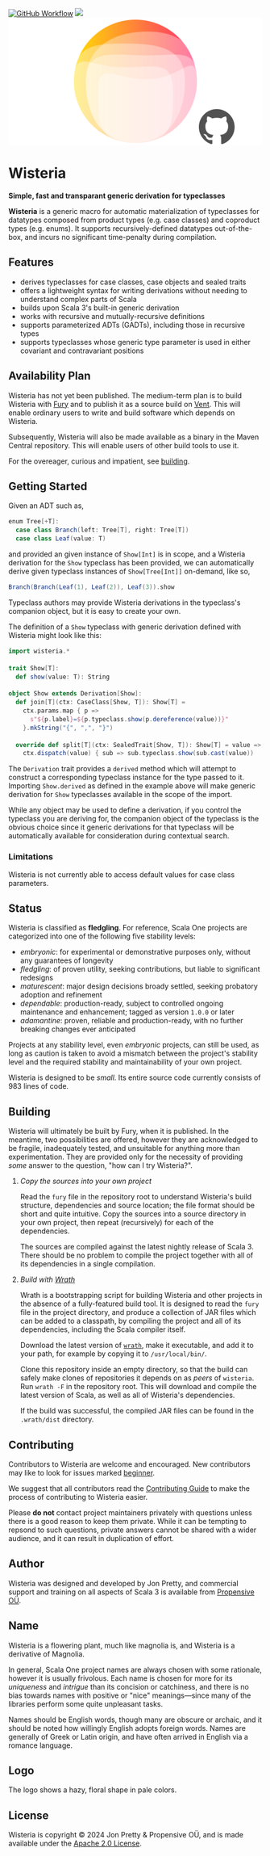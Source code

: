 [<img alt="GitHub Workflow" src="https://img.shields.io/github/actions/workflow/status/propensive/wisteria/main.yml?style=for-the-badge" height="24">](https://github.com/propensive/wisteria/actions)
[<img src="https://img.shields.io/discord/633198088311537684?color=8899f7&label=DISCORD&style=for-the-badge" height="24">](https://discord.gg/7b6mpF6Qcf)
<img src="/doc/images/github.png" valign="middle">

# Wisteria

__Simple, fast and transparant generic derivation for typeclasses__

__Wisteria__ is a generic macro for automatic materialization of typeclasses for datatypes composed from product
types (e.g. case classes) and coproduct types (e.g. enums). It supports recursively-defined datatypes
out-of-the-box, and incurs no significant time-penalty during compilation.

## Features

 - derives typeclasses for case classes, case objects and sealed traits
 - offers a lightweight syntax for writing derivations without needing to understand complex parts of Scala
 - builds upon Scala 3's built-in generic derivation
 - works with recursive and mutually-recursive definitions
 - supports parameterized ADTs (GADTs), including those in recursive types
 - supports typeclasses whose generic type parameter is used in either covariant and contravariant positions


## Availability Plan

Wisteria has not yet been published. The medium-term plan is to build Wisteria
with [Fury](/propensive/fury) and to publish it as a source build on
[Vent](/propensive/vent). This will enable ordinary users to write and build
software which depends on Wisteria.

Subsequently, Wisteria will also be made available as a binary in the Maven
Central repository. This will enable users of other build tools to use it.

For the overeager, curious and impatient, see [building](#building).

## Getting Started

Given an ADT such as,
```scala
enum Tree[+T]:
  case class Branch(left: Tree[T], right: Tree[T])
  case class Leaf(value: T)
```
and provided an given instance of `Show[Int]` is in scope, and a Wisteria derivation for the `Show` typeclass
has been provided, we can automatically derive given typeclass instances of `Show[Tree[Int]]` on-demand, like
so,
```scala
Branch(Branch(Leaf(1), Leaf(2)), Leaf(3)).show
```
Typeclass authors may provide Wisteria derivations in the typeclass's companion object, but it is easy to create
your own.

The definition of a `Show` typeclass with generic derivation defined with Wisteria might look like this:
```scala
import wisteria.*

trait Show[T]:
  def show(value: T): String

object Show extends Derivation[Show]:
  def join[T](ctx: CaseClass[Show, T]): Show[T] =
    ctx.params.map { p =>
      s"${p.label}=${p.typeclass.show(p.dereference(value))}"
    }.mkString("{", ",", "}")

  override def split[T](ctx: SealedTrait[Show, T]): Show[T] = value =>
    ctx.dispatch(value) { sub => sub.typeclass.show(sub.cast(value))
```

The `Derivation` trait provides a `derived` method which will attempt to construct a corresponding typeclass
instance for the type passed to it. Importing `Show.derived` as defined in the example above will make generic
derivation for `Show` typeclasses available in the scope of the import.

While any object may be used to define a derivation, if you control the typeclass you are deriving for, the
companion object of the typeclass is the obvious choice since it generic derivations for that typeclass will
be automatically available for consideration during contextual search.

### Limitations

Wisteria is not currently able to access default values for case class parameters.




## Status

Wisteria is classified as __fledgling__. For reference, Scala One projects are
categorized into one of the following five stability levels:

- _embryonic_: for experimental or demonstrative purposes only, without any guarantees of longevity
- _fledgling_: of proven utility, seeking contributions, but liable to significant redesigns
- _maturescent_: major design decisions broady settled, seeking probatory adoption and refinement
- _dependable_: production-ready, subject to controlled ongoing maintenance and enhancement; tagged as version `1.0.0` or later
- _adamantine_: proven, reliable and production-ready, with no further breaking changes ever anticipated

Projects at any stability level, even _embryonic_ projects, can still be used,
as long as caution is taken to avoid a mismatch between the project's stability
level and the required stability and maintainability of your own project.

Wisteria is designed to be _small_. Its entire source code currently consists
of 983 lines of code.

## Building

Wisteria will ultimately be built by Fury, when it is published. In the
meantime, two possibilities are offered, however they are acknowledged to be
fragile, inadequately tested, and unsuitable for anything more than
experimentation. They are provided only for the necessity of providing _some_
answer to the question, "how can I try Wisteria?".

1. *Copy the sources into your own project*
   
   Read the `fury` file in the repository root to understand Wisteria's build
   structure, dependencies and source location; the file format should be short
   and quite intuitive. Copy the sources into a source directory in your own
   project, then repeat (recursively) for each of the dependencies.

   The sources are compiled against the latest nightly release of Scala 3.
   There should be no problem to compile the project together with all of its
   dependencies in a single compilation.

2. *Build with [Wrath](https://github.com/propensive/wrath/)*

   Wrath is a bootstrapping script for building Wisteria and other projects in
   the absence of a fully-featured build tool. It is designed to read the `fury`
   file in the project directory, and produce a collection of JAR files which can
   be added to a classpath, by compiling the project and all of its dependencies,
   including the Scala compiler itself.
   
   Download the latest version of
   [`wrath`](https://github.com/propensive/wrath/releases/latest), make it
   executable, and add it to your path, for example by copying it to
   `/usr/local/bin/`.

   Clone this repository inside an empty directory, so that the build can
   safely make clones of repositories it depends on as _peers_ of `wisteria`.
   Run `wrath -F` in the repository root. This will download and compile the
   latest version of Scala, as well as all of Wisteria's dependencies.

   If the build was successful, the compiled JAR files can be found in the
   `.wrath/dist` directory.

## Contributing

Contributors to Wisteria are welcome and encouraged. New contributors may like
to look for issues marked
[beginner](https://github.com/propensive/wisteria/labels/beginner).

We suggest that all contributors read the [Contributing
Guide](/contributing.md) to make the process of contributing to Wisteria
easier.

Please __do not__ contact project maintainers privately with questions unless
there is a good reason to keep them private. While it can be tempting to
repsond to such questions, private answers cannot be shared with a wider
audience, and it can result in duplication of effort.

## Author

Wisteria was designed and developed by Jon Pretty, and commercial support and
training on all aspects of Scala 3 is available from [Propensive
O&Uuml;](https://propensive.com/).



## Name

Wisteria is a flowering plant, much like magnolia is, and Wisteria is a derivative of Magnolia.

In general, Scala One project names are always chosen with some rationale,
however it is usually frivolous. Each name is chosen for more for its
_uniqueness_ and _intrigue_ than its concision or catchiness, and there is no
bias towards names with positive or "nice" meanings—since many of the libraries
perform some quite unpleasant tasks.

Names should be English words, though many are obscure or archaic, and it
should be noted how willingly English adopts foreign words. Names are generally
of Greek or Latin origin, and have often arrived in English via a romance
language.

## Logo

The logo shows a hazy, floral shape in pale colors.

## License

Wisteria is copyright &copy; 2024 Jon Pretty & Propensive O&Uuml;, and
is made available under the [Apache 2.0 License](/license.md).

